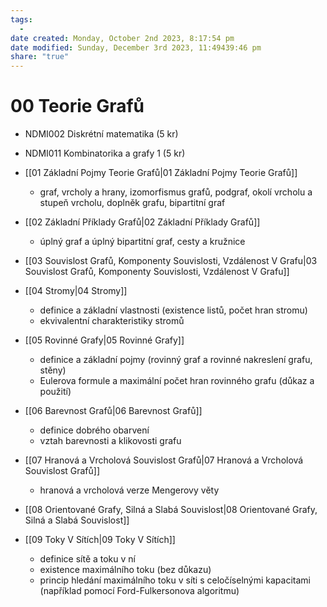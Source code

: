 ```yaml
---
tags:
  - 
date created: Monday, October 2nd 2023, 8:17:54 pm
date modified: Sunday, December 3rd 2023, 11:49439:46 pm
share: "true"
---
```


# 00 Teorie Grafů

- NDMI002 Diskrétní matematika (5 kr)
- NDMI011 Kombinatorika a grafy 1 (5 kr)

- [[01 Základní Pojmy Teorie Grafů|01 Základní Pojmy Teorie Grafů]]
	- graf, vrcholy a hrany, izomorfismus grafů, podgraf, okolí vrcholu a stupeň vrcholu, doplněk grafu, bipartitní
	   graf
- [[02 Základní Příklady Grafů|02 Základní Příklady Grafů]]
	- úplný graf a úplný bipartitní graf, cesty a kružnice
- [[03 Souvislost Grafů, Komponenty Souvislosti, Vzdálenost V Grafu|03 Souvislost Grafů, Komponenty Souvislosti, Vzdálenost V Grafu]]
- [[04 Stromy|04 Stromy]]
	- definice a základní vlastnosti (existence listů, počet hran stromu)
	- ekvivalentní charakteristiky stromů
- [[05 Rovinné Grafy|05 Rovinné Grafy]]
	- definice a základní pojmy (rovinný graf a rovinné nakreslení grafu, stěny)
	- Eulerova formule a maximální počet hran rovinného grafu (důkaz a použití)
- [[06 Barevnost Grafů|06 Barevnost Grafů]]
	- definice dobrého obarvení
	- vztah barevnosti a klikovosti grafu
- [[07 Hranová a Vrcholová Souvislost Grafů|07 Hranová a Vrcholová Souvislost Grafů]]
	- hranová a vrcholová verze Mengerovy věty
- [[08 Orientované Grafy, Silná a Slabá Souvislost|08 Orientované Grafy, Silná a Slabá Souvislost]]
- [[09 Toky V Sítích|09 Toky V Sítích]]
	- definice sítě a toku v ní
	- existence maximálního toku (bez důkazu)
	- princip hledání maximálního toku v síti s celočíselnými kapacitami (například pomocí Ford-Fulkersonova algoritmu)